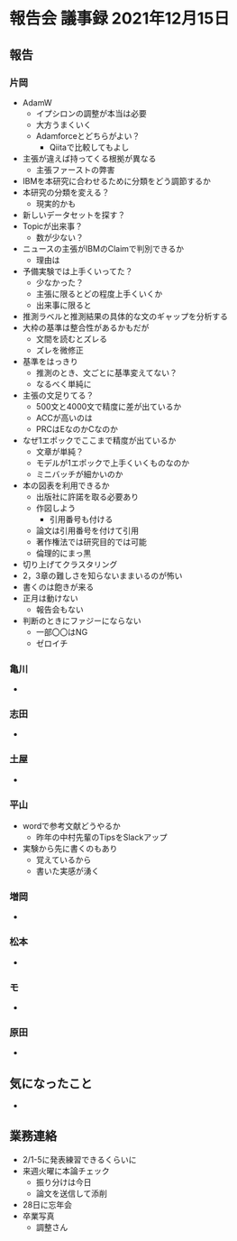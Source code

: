 <!-- tex script for md -->
<script type="text/javascript" async src="https://cdnjs.cloudflare.com/ajax/libs/mathjax/2.7.7/MathJax.js?config=TeX-MML-AM_CHTML">
</script>
<script type="text/x-mathjax-config">
 MathJax.Hub.Config({
 tex2jax: {
 inlineMath: [['$', '$'] ],
 displayMath: [ ['$$','$$'], ["\\[","\\]"] ]
 }
 });
</script>

# 報告会 議事録 2021年12月15日

## 報告

### 片岡
- AdamW
    - イプシロンの調整が本当は必要
    - 大方うまくいく
    - Adamforceとどちらがよい？
        - Qiitaで比較してもよし
- 主張が違えば持ってくる根拠が異なる
    - 主張ファーストの弊害
- IBMを本研究に合わせるために分類をどう調節するか
- 本研究の分類を変える？
    - 現実的かも
- 新しいデータセットを探す？
- Topicが出来事？
    - 数が少ない？
- ニュースの主張がIBMのClaimで判別できるか
    - 理由は
- 予備実験では上手くいってた？
    - 少なかった？
    - 主張に限るとどの程度上手くいくか
    - 出来事に限ると
- 推測ラベルと推測結果の具体的な文のギャップを分析する
- 大枠の基準は整合性があるかもだが
    - 文間を読むとズレる
    - ズレを微修正
- 基準をはっきり
    - 推測のとき、文ごとに基準変えてない？
    - なるべく単純に
- 主張の文足りてる？
    - 500文と4000文で精度に差が出ているか
    - ACCが高いのは
    - PRCはEなのかCなのか
- なぜ1エポックでここまで精度が出ているか
    - 文章が単純？
    - モデルが1エポックで上手くいくものなのか
    - ミニバッチが細かいのか
- 本の図表を利用できるか
    - 出版社に許諾を取る必要あり
    - 作図しよう
        - 引用番号も付ける
    - 論文は引用番号を付けて引用
    - 著作権法では研究目的では可能
    - 倫理的にまっ黒
- 切り上げてクラスタリング
- 2，3章の難しさを知らないままいるのが怖い
- 書くのは飽きが来る
- 正月は動けない
    - 報告会もない
- 判断のときにファジーにならない
    - 一部〇〇はNG
    - ゼロイチ

### 亀川
- 

### 志田
- 

### 土屋
- 

### 平山
- wordで参考文献どうやるか
    - 昨年の中村先輩のTipsをSlackアップ
- 実験から先に書くのもあり
    - 覚えているから
    - 書いた実感が湧く

### 増岡
- 

### 松本
- 

### モ
- 

### 原田
- 

## 気になったこと
- 

## 業務連絡
- 2/1-5に発表練習できるくらいに
- 来週火曜に本論チェック
    - 振り分けは今日
    - 論文を送信して添削
- 28日に忘年会
- 卒業写真
    - 調整さん
